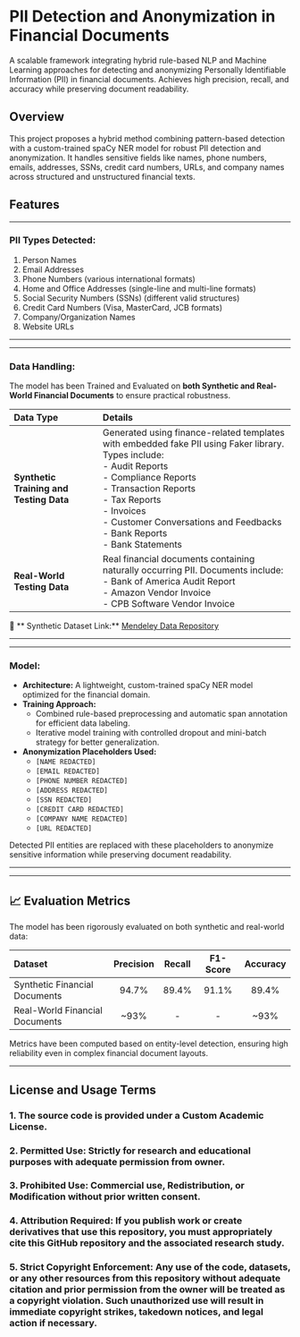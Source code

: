 # PII Detection and Anonymization in Financial Documents
A scalable framework integrating hybrid rule-based NLP and Machine Learning approaches for detecting and anonymizing Personally Identifiable Information (PII) in financial documents. Achieves high precision, recall, and accuracy while preserving document readability.

## Overview
This project proposes a hybrid method combining pattern-based detection with a custom-trained spaCy NER model for robust PII detection and anonymization. It handles sensitive fields like names, phone numbers, emails, addresses, SSNs, credit card numbers, URLs, and company names across structured and unstructured financial texts.

## Features
---

### PII Types Detected:
1. Person Names
2. Email Addresses
3. Phone Numbers (various international formats)
4. Home and Office Addresses (single-line and multi-line formats)
5. Social Security Numbers (SSNs) (different valid structures)
6. Credit Card Numbers (Visa, MasterCard, JCB formats)
7. Company/Organization Names
8. Website URLs

---

---

### Data Handling:
The model has been Trained and Evaluated on **both Synthetic and Real-World Financial Documents** to ensure practical robustness.

| Data Type | Details |
|:----------|:--------|
| **Synthetic Training and Testing Data** | Generated using finance-related templates with embedded fake PII using Faker library. Types include: <br> - Audit Reports <br> - Compliance Reports <br> - Transaction Reports <br> - Tax Reports <br> - Invoices <br> - Customer Conversations and Feedbacks <br> - Bank Reports <br> - Bank Statements |
| **Real-World Testing Data** | Real financial documents containing naturally occurring PII. Documents include: <br> - Bank of America Audit Report <br> - Amazon Vendor Invoice <br> - CPB Software Vendor Invoice |

🔗 ** Synthetic Dataset Link:** [Mendeley Data Repository](https://doi.org/10.17632/tzrjx692jy)

---

---

### Model:

- **Architecture:** A lightweight, custom-trained spaCy NER model optimized for the financial domain.
- **Training Approach:** 
  - Combined rule-based preprocessing and automatic span annotation for efficient data labeling.
  - Iterative model training with controlled dropout and mini-batch strategy for better generalization.
- **Anonymization Placeholders Used:**
  - `[NAME REDACTED]`
  - `[EMAIL REDACTED]`
  - `[PHONE NUMBER REDACTED]`
  - `[ADDRESS REDACTED]`
  - `[SSN REDACTED]`
  - `[CREDIT CARD REDACTED]`
  - `[COMPANY NAME REDACTED]`
  - `[URL REDACTED]`
  
Detected PII entities are replaced with these placeholders to anonymize sensitive information while preserving document readability.

---

---

## 📈 Evaluation Metrics

The model has been rigorously evaluated on both synthetic and real-world data:

| Dataset                         | Precision | Recall | F1-Score | Accuracy |
|:---------------------------------|:---------:|:------:|:--------:|:--------:|
| Synthetic Financial Documents   | 94.7%     | 89.4%  | 91.1%    | 89.4%    |
| Real-World Financial Documents   | ~93%      |  -     |   -      | ~93%     |

Metrics have been computed based on entity-level detection, ensuring high reliability even in complex financial document layouts.

---

## **License and Usage Terms**

### **1. The source code is provided under a Custom Academic License.**
### **2. Permitted Use**: Strictly for research and educational purposes with adequate permission from owner.
### **3. Prohibited Use**: Commercial use, Redistribution, or Modification without prior written consent.
### **4. Attribution Required**: If you publish work or create derivatives that use this repository, you must appropriately cite this GitHub repository and the associated research study.
### **5. Strict Copyright Enforcement**:  Any use of the code, datasets, or any other resources from this repository without adequate citation and prior permission from the owner will be treated as a copyright violation. Such unauthorized use will result in immediate copyright strikes, takedown notices, and legal action if necessary.


